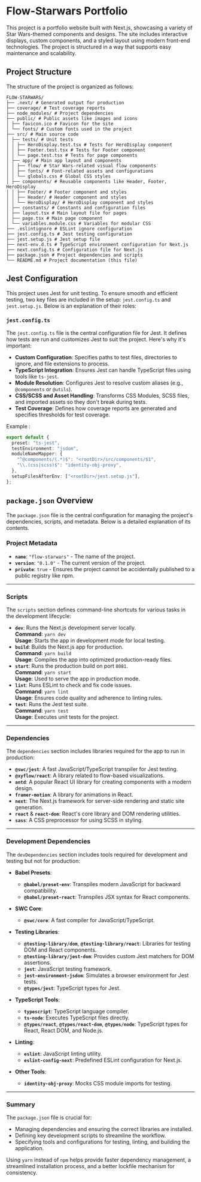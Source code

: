 # Flow-Starwars Portfolio

This project is a portfolio website built with Next.js, showcasing a variety of Star Wars-themed components and designs. The site includes interactive displays, custom components, and a styled layout using modern front-end technologies. The project is structured in a way that supports easy maintenance and scalability.

## Project Structure

The structure of the project is organized as follows:

```plaintext
FLOW-STARWARS/
├── .next/ # Generated output for production
├── coverage/ # Test coverage reports
├── node_modules/ # Project dependencies
├── public/ # Public assets like images and icons
│ ├── favicon.ico # Favicon for the site
│ └── fonts/ # Custom fonts used in the project
├── src/ # Main source code
│ ├── tests/ # Unit tests
│ │ ├── HeroDisplay.test.tsx # Tests for HeroDisplay component
│ │ ├── Footer.test.tsx # Tests for Footer component
│ │ └── page.test.tsx # Tests for page components
│ ├── app/ # Main app layout and components
│ │ ├── flow/ # Star Wars-related visual flow components
│ │ ├── fonts/ # Font-related assets and configurations
│ │ └── globals.css # Global CSS styles
│ ├── components/ # Reusable components like Header, Footer, HeroDisplay
│ │ ├── Footer/ # Footer component and styles
│ │ ├── Header/ # Header component and styles
│ │ └── HeroDisplay/ # HeroDisplay component and styles
│ ├── constants/ # Constants and configuration files
│ ├── layout.tsx # Main layout file for pages
│ ├── page.tsx # Main page component
│ └── variables.module.css # Variables for modular CSS
├── .eslintignore # ESLint ignore configuration
├── jest.config.ts # Jest testing configuration
├── jest.setup.js # Jest setup file
├── next-env.d.ts # TypeScript environment configuration for Next.js
├── next.config.ts # Configuration file for Next.js
├── package.json # Project dependencies and scripts
└── README.md # Project documentation (this file)
```

## Jest Configuration

This project uses Jest for unit testing. To ensure smooth and efficient testing, two key files are included in the setup: `jest.config.ts` and `jest.setup.js`. Below is an explanation of their roles:

### `jest.config.ts`

The `jest.config.ts` file is the central configuration file for Jest. It defines how tests are run and customizes Jest to suit the project. Here's why it's important:

- **Custom Configuration**: Specifies paths to test files, directories to ignore, and file extensions to process.
- **TypeScript Integration**: Ensures Jest can handle TypeScript files using tools like `ts-jest`.
- **Module Resolution**: Configures Jest to resolve custom aliases (e.g., `@components` or `@utils`).
- **CSS/SCSS and Asset Handling**: Transforms CSS Modules, SCSS files, and imported assets so they don't break during tests.
- **Test Coverage**: Defines how coverage reports are generated and specifies thresholds for test coverage.

Example :

```typescript
export default {
  preset: "ts-jest",
  testEnvironment: "jsdom",
  moduleNameMapper: {
    "^@components/(.*)$": "<rootDir>/src/components/$1",
    "\\.(css|scss)$": "identity-obj-proxy",
  },
  setupFilesAfterEnv: ["<rootDir>/jest.setup.js"],
};
```

## `package.json` Overview

The `package.json` file is the central configuration for managing the project's dependencies, scripts, and metadata. Below is a detailed explanation of its contents.

### Project Metadata

- **`name`**: `"flow-starwars"` - The name of the project.
- **`version`**: `"0.1.0"` - The current version of the project.
- **`private`**: `true` - Ensures the project cannot be accidentally published to a public registry like npm.

---

### Scripts

The `scripts` section defines command-line shortcuts for various tasks in the development lifecycle:

- **`dev`**: Runs the Next.js development server locally.  
  **Command**: `yarn dev`  
  **Usage**: Starts the app in development mode for local testing.
- **`build`**: Builds the Next.js app for production.  
  **Command**: `yarn build`  
  **Usage**: Compiles the app into optimized production-ready files.
- **`start`**: Runs the production build on port `8081`.  
  **Command**: `yarn start`  
  **Usage**: Used to serve the app in production mode.
- **`lint`**: Runs ESLint to check and fix code issues.  
  **Command**: `yarn lint`  
  **Usage**: Ensures code quality and adherence to linting rules.
- **`test`**: Runs the Jest test suite.  
  **Command**: `yarn test`  
  **Usage**: Executes unit tests for the project.

---

### Dependencies

The `dependencies` section includes libraries required for the app to run in production:

- **`@swc/jest`**: A fast JavaScript/TypeScript transpiler for Jest testing.
- **`@xyflow/react`**: A library related to flow-based visualizations.
- **`antd`**: A popular React UI library for creating components with a modern design.
- **`framer-motion`**: A library for animations in React.
- **`next`**: The Next.js framework for server-side rendering and static site generation.
- **`react`** & **`react-dom`**: React's core library and DOM rendering utilities.
- **`sass`**: A CSS preprocessor for using SCSS in styling.

---

### Development Dependencies

The `devDependencies` section includes tools required for development and testing but not for production:

- **Babel Presets**:

  - **`@babel/preset-env`**: Transpiles modern JavaScript for backward compatibility.
  - **`@babel/preset-react`**: Transpiles JSX syntax for React components.

- **SWC Core**:

  - **`@swc/core`**: A fast compiler for JavaScript/TypeScript.

- **Testing Libraries**:

  - **`@testing-library/dom`**, **`@testing-library/react`**: Libraries for testing DOM and React components.
  - **`@testing-library/jest-dom`**: Provides custom Jest matchers for DOM assertions.
  - **`jest`**: JavaScript testing framework.
  - **`jest-environment-jsdom`**: Simulates a browser environment for Jest tests.
  - **`@types/jest`**: TypeScript types for Jest.

- **TypeScript Tools**:

  - **`typescript`**: TypeScript language compiler.
  - **`ts-node`**: Executes TypeScript files directly.
  - **`@types/react`**, **`@types/react-dom`**, **`@types/node`**: TypeScript types for React, React DOM, and Node.js.

- **Linting**:

  - **`eslint`**: JavaScript linting utility.
  - **`eslint-config-next`**: Predefined ESLint configuration for Next.js.

- **Other Tools**:
  - **`identity-obj-proxy`**: Mocks CSS module imports for testing.

---

### Summary

The `package.json` file is crucial for:

- Managing dependencies and ensuring the correct libraries are installed.
- Defining key development scripts to streamline the workflow.
- Specifying tools and configurations for testing, linting, and building the application.

Using `yarn` instead of `npm` helps provide faster dependency management, a streamlined installation process, and a better lockfile mechanism for consistency.
